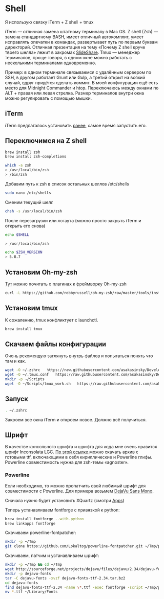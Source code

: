 # Shell

Я использую связку iTerm + Z shell + tmux

iTerm — отличная замена штатному терминалу в Mac OS.  Z shell (Zsh) — замена стандартному BASH, имеет отличный автокомплит, умеет исправлять опечатки в командах, развертывает путь по первым буквам директорий. Отличная презентация на тему «Почему Z shell круче твоего шелла» лежит в закромах [SlideShare](http://www.slideshare.net/jaguardesignstudio/why-zsh-is-cooler-than-your-shell-16194692). Tmux — менеджер терминалов, проще говоря, в одном окне можно работать с несколькими терминалами одновременно.  

Пример: в одном  терминале связываемся с удалённым сервером по SSH, в другом работает Grunt или Gulp, а третий открыт на всякий случай, вдруг придётся сделать коммит. В моей конфигурации ещё есть место для Midnight Commander и htop. Переключаюсь между окнами по ALT + правая или левая стрелка. Размер терминалов внутри окна можно регулировать с помощью мышки.

## iTerm 

iTerm предлагалось установить [ранее](./Apps.md), самое время запустить его.

## Переключимся на Z shell

```bash
brew install zsh
brew install zsh-completions
```

```bash
which -a zsh
> /usr/local/bin/zsh
> /bin/zsh
```

Добавим путь к zsh в список остальных шеллов /etc/shells
```bash
sudo nano /etc/shells
```

Сменим текущий шелл
```bash
chsh -s /usr/local/bin/zsh
```

После перезагрузки или логаута (можно просто закрыть iTerm и открыть его снова)
```bash
echo $SHELL

> /usr/local/bin/zsh
```

```bash
echo $ZSH_VERSION
> 5.0.7
```


## Установим Oh-my-zsh

[Тут](https://github.com/robbyrussell/oh-my-zsh/wiki/Plugins) можно почитать о плагинах к фреймворку Oh-my-zsh

```bash
curl -L https://github.com/robbyrussell/oh-my-zsh/raw/master/tools/install.sh | sh
```


## Установим tmux
К сожалению, tmux конфликтует с launchctl.

```bash
brew install tmux
```


## Скачаем файлы конфигурации

Очень рекомендую заглянуть внутрь файлов и попытаться понять что там и как.
```bash
wget -O ~/.zshrc   https://raw.githubusercontent.com/asakasinsky/Development-book/master/OSX/shell/.zshrc  
wget -O ~/.tmux.conf   https://raw.githubusercontent.com/asakasinsky/Development-book/master/OSX/shell/.tmux.conf  
mkdir -p ~/Scripts
wget -O ~/Scripts/tmux_work.sh   https://raw.githubusercontent.com/asakasinsky/Development-book/master/OSX/shell/Scripts/tmux_work.sh  
```


## Запуск

```bash
. ~/.zshrc
```

Закроем все окна iTerm и откроем новое. Должно всё получиться.



## Шрифт

В качестве консольного шрифта и шрифта для кода мне очень нравится шрифт Inconsolata LGC. [По этой ссылке ](https://github.com/asakasinsky/Inconsolata-LGC/archive/master.zip) можно скачать архив с готовыми ttf, включающими в себя кириллические и Powerline глифы. Powerline совместимость нужна для zsh-темы «agnoster».

### Powerline
Если необходимо, то можно пропатчить свой любимый шрифт для совместимости с Powerline. Для примера возьмем [DejaVu Sans Mono](http://dejavu-fonts.org/wiki/Download).


Сначала нужно будет установить XQuartz (смотри [Apps](./Apps.md))


Теперь устанавливаем fontforge с привязкой к python:
```bash
brew install fontforge --with-python
brew linkapps fontforge
```


Скачиваем  powerline-fontpatcher:
```bash
mkdir -p ~/Tmp
git clone https://github.com/Lokaltog/powerline-fontpatcher.git ~/Tmp/powerline-fontpatcher
```


Скачиваем, патчим и устанавливаем шрифт:
```bash
mkdir -p ~/Tmp && cd ~/Tmp
wget http://sourceforge.net/projects/dejavu/files/dejavu/2.34/dejavu-fonts-ttf-2.34.tar.bz2
mkdir -p dejavu-fonts
tar -C dejavu-fonts -xvzf dejavu-fonts-ttf-2.34.tar.bz2
cd dejavu-fonts
find dejavu-fonts-ttf-2.34 -name \*.ttf -exec fontforge -script ~/Tmp/powerline-fontpatcher/scripts/powerline-fontpatcher {} \;
mv *.ttf ~/Library/Fonts
```
